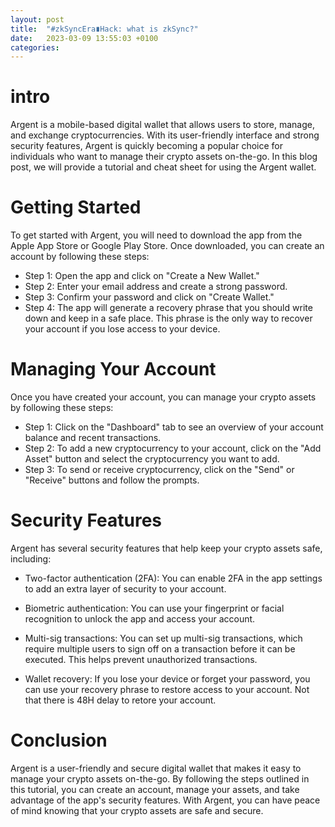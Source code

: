 ```yaml
---
layout: post
title:  "#zkSyncEra∎Hack: what is zkSync?"
date:   2023-03-09 13:55:03 +0100
categories: 
---
```


# intro
Argent is a mobile-based digital wallet that allows users to store, manage, and exchange cryptocurrencies. With its user-friendly interface and strong security features, Argent is quickly becoming a popular choice for individuals who want to manage their crypto assets on-the-go. In this blog post, we will provide a tutorial and cheat sheet for using the Argent wallet.

# Getting Started

To get started with Argent, you will need to download the app from the Apple App Store or Google Play Store. Once downloaded, you can create an account by following these steps:

- Step 1: Open the app and click on "Create a New Wallet."
- Step 2: Enter your email address and create a strong password.
- Step 3: Confirm your password and click on "Create Wallet."
- Step 4: The app will generate a recovery phrase that you should write down and keep in a safe place. This phrase is the only way to recover your account if you lose access to your device.

# Managing Your Account

Once you have created your account, you can manage your crypto assets by following these steps:

- Step 1: Click on the "Dashboard" tab to see an overview of your account balance and recent transactions.
- Step 2: To add a new cryptocurrency to your account, click on the "Add Asset" button and select the cryptocurrency you want to add.
- Step 3: To send or receive cryptocurrency, click on the "Send" or "Receive" buttons and follow the prompts.

# Security Features

Argent has several security features that help keep your crypto assets safe, including:

- Two-factor authentication (2FA): You can enable 2FA in the app settings to add an extra layer of security to your account.

- Biometric authentication: You can use your fingerprint or facial recognition to unlock the app and access your account.

- Multi-sig transactions: You can set up multi-sig transactions, which require multiple users to sign off on a transaction before it can be executed. This helps prevent unauthorized transactions.

- Wallet recovery: If you lose your device or forget your password, you can use your recovery phrase to restore access to your account.
Not that there is 48H delay to retore your account. 

# Conclusion

Argent is a user-friendly and secure digital wallet that makes it easy to manage your crypto assets on-the-go. By following the steps outlined in this tutorial, you can create an account, manage your assets, and take advantage of the app's security features. With Argent, you can have peace of mind knowing that your crypto assets are safe and secure.